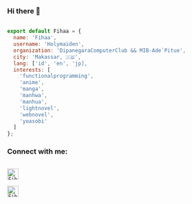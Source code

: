 ### Hi there 👋

<!--
**Holymaiden/Holymaiden** is a ✨ _special_ ✨ repository because its `README.md` (this file) appears on your GitHub profile.

Here are some ideas to get you started:

- 🔭 I’m currently working on ...
- 🌱 I’m currently learning ...
- 👯 I’m looking to collaborate on ...
- 🤔 I’m looking for help with ...
- 💬 Ask me about ...
- 📫 How to reach me: ...
- 😄 Pronouns: ...
- ⚡ Fun fact: ...
-->

```javascript

export default Fihaa = {
  name: 'Fihaa',
  username: 'Holymaiden',
  organization: 'DipanegaraComputerClub && MIB-Ade`Pitue',
  city: 'Makassar, 🇮🇩',
  lang: ['id', 'en', 'jp],
  interests: [
    'functionalprogramming',
    'anime',
    'manga',
    'manhwa',
    'manhua',
    'lightnovel',
    'webnovel',
    'yoasobi'
  ]
};

```

### Connect with me:

[<code>
<img alt="Fihaa | Facebook" width="26px" src="https://cdn.jsdelivr.net/npm/simple-icons@3.4.0/icons/facebook.svg" />
</code>](https://www.facebook.com/fiqri.haikar/)
[<code>
<img alt="Fihaa | Instagram" width="26px" src="https://cdn.jsdelivr.net/npm/simple-icons@v3/icons/instagram.svg" />
</code>](https://www.instagram.com/fiqri_haikhar/)
<br/>

